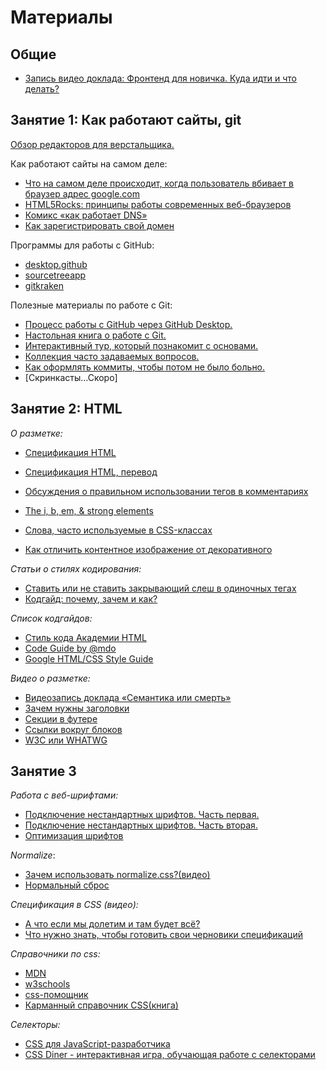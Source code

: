# Материалы #

## Общие ##

* [Запись видео доклада: Фронтенд для новичка. Куда идти и что делать?](https://youtu.be/G9hMm77B1dk)

## Занятие 1: Как работают сайты, git ##

[Обзор редакторов для верстальщика.](https://drive.google.com/open?id=1GknqsuUZZUhHrKTSwxuACkWM7uOqGPiP)


Как работают сайты на самом деле:
* [Что на самом деле происходит, когда пользователь вбивает в браузер адрес google.com](https://habrahabr.ru/company/htmlacademy/blog/254825/)
* [HTML5Rocks: принципы работы современных веб-браузеров](https://www.html5rocks.com/ru/tutorials/internals/howbrowserswork/)
* [Комикс «как работает DNS»](https://howdns.works/ep1/)
* [Как зарегистрировать свой домен](https://htmlacademy.ru/blog/48-how-to-register-domain)


Программы для работы с GitHub:
* [desktop.github](https://desktop.github.com/)
* [sourcetreeapp](https://www.sourcetreeapp.com/)
* [gitkraken](https://www.gitkraken.com/)

Полезные материалы по работе с Git:
* [Процесс работы с GitHub через GitHub Desktop.](https://drive.google.com/open?id=1OpNdcbX66JOSMaKPy3YZ6SpGoi-UMfhKdgWz2_9dkUA)
* [Настольная книга о работе с Git.](https://git-scm.com/book/ru/v2)
* [Интерактивный тур, который познакомит с основами.](https://githowto.com/ru)
* [Коллекция часто задаваемых вопросов.](http://firstaidgit.ru/#/)
* [Как оформлять коммиты, чтобы потом не было больно.](https://habrahabr.ru/company/Voximplant/blog/276695/)
* [Скринкасты...Скоро]

## Занятие 2: HTML ##

_О разметке:_
* [Спецификация HTML](https://www.w3.org/TR/html/)
* [Спецификация HTML, перевод](http://spec.piraruco.com/html5/index.htm)
* [Обсуждения о правильном использовании тегов в комментариях](http://html5doctor.com/computer-says-no-to-html5-document-outline/)
* [The i, b, em, &amp; strong elements](http://html5doctor.com/i-b-em-strong-element/)

* [Слова, часто используемые в CSS-классах](https://github.com/yoksel/common-words)
* [Как отличить контентное изображение от декоративного](https://htmlacademy.ru/blog/153-content-or-decor-img)

_Статьи о стилях кодирования:_
* [Ставить или не ставить закрывающий слеш в одиночных тегах](http://www.colorglare.com/2014/02/03/to-close-or-not-to-close.html)
* [Кодгайд: почему, зачем и как?](https://htmlacademy.ru/blog/62-codeguide-why-what-and-how)

_Список кодгайдов:_
* [Стиль кода Академии HTML](http://codeguide.academy/html-css.html)
* [Code Guide by @mdo](http://codeguide.co/)
* [Google HTML/CSS Style Guide](https://google.github.io/styleguide/htmlcssguide.html)

_Видео о разметке:_
* [Видеозапись доклада «Семантика или смерть»](https://events.yandex.ru/lib/talks/1520/)
* [Зачем нужны заголовки](https://htmlacademy.ru/shorts/7)
* [Секции в футере](https://htmlacademy.ru/shorts/3)
* [Ссылки вокруг блоков](https://htmlacademy.ru/shorts/1)
* [W3C или WHATWG](https://htmlacademy.ru/shorts/11)


## Занятие 3 ##

_Работа с веб-шрифтами:_
* [Подключение нестандартных шрифтов. Часть первая.](https://fontstorage.com/blog/about-font-face-part-one/)
* [Подключение нестандартных шрифтов. Часть вторая.](https://fontstorage.com/blog/about-font-face-part-two/)
* [Оптимизация шрифтов](https://developers.google.com/web/fundamentals/performance/optimizing-content-efficiency/webfont-optimization?hl=ru)

_Normalize_:
* [Зачем использовать normalize.css?(видео)](https://htmlacademy.ru/blog/64-about-normalize-css)
* [Нормальный сброс](https://youtu.be/KGYmOlNteas)

_Спецификация в CSS (видео):_
* [А что если мы долетим и там будет всё?](https://youtu.be/DYyWpZ8XRho)
* [Что нужно знать, чтобы готовить свои черновики спецификаций](https://www.youtube.com/watch?v=Z9of2cj28hY)

_Справочники по css:_
* [MDN](https://developer.mozilla.org/ru/docs/Web/CSS/Reference#%D0%A1%D0%BF%D1%80%D0%B0%D0%B2%D0%BE%D1%87%D0%BD%D1%8B%D0%B9_%D1%83%D0%BA%D0%B0%D0%B7%D0%B0%D1%82%D0%B5%D0%BB%D1%8C)
* [w3schools](https://www.w3schools.com/cssref/default.asp)
* [css-помощник](https://lesson-web.ru/modules/css_helper)
* [Карманный справочник CSS(книга)](http://shop.oreilly.com/product/0636920015055.do)

_Селекторы:_
* [CSS для JavaScript-разработчика](https://learn.javascript.ru/css-selectors)
* [CSS Diner - интерактивная игра, обучающая работе с селекторами](https://flukeout.github.io/)